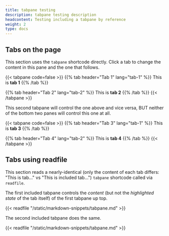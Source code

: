 ```yaml
---
title: tabpane testing
description: tabpane testing description
headcontent: Testing including a tabpane by reference
weight: 2
type: docs
---
```


## Tabs on the page

This section uses the `tabpane` shortcode directly. Click a tab to change the content in this pane and the one that follows.

{{< tabpane code=false >}}
  {{% tab header="Tab 1" lang="tab-1" %}}
  This is **tab 1**
  {{% /tab %}}

  {{% tab header="Tab 2" lang="tab-2" %}}
  This is **tab 2**
  {{% /tab %}}
{{< /tabpane >}}

This second tabpane will control the one above and vice versa, BUT neither of the bottom two panes will control this one at all.

{{< tabpane code=false >}}
  {{% tab header="Tab 3" lang="tab-1" %}}
  This is **tab 3**
  {{% /tab %}}

  {{% tab header="Tab 4" lang="tab-2" %}}
  This is **tab 4**
  {{% /tab %}}
{{< /tabpane >}}

## Tabs using readfile

This section reads a nearly-identical (only the content of each tab differs: "This is tab..." vs "This is included tab...") `tabpane` shortcode called via `readfile`.

The first included tabpane controls the _content_ (but not the _highlighted state_ of the tab itself) of the first tabpane up top.

{{< readfile "/static/markdown-snippets/tabpane.md" >}}

The second included tabpane does the same.

{{< readfile "/static/markdown-snippets/tabpane.md" >}}
